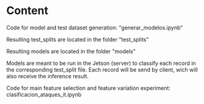 # Content

Code for model and test dataset generation: "generar_modelos.ipynb"

Resulting test_splits are located in the folder "test_splits"

Resulting models are located in the folder "models"

Models are meant to be run in the Jetson (server) to classify each record in the corresponding test_split file. Each record will be send by client, wich will also receive the inference result.

Code for main feature selection and feature variation experiment: clasificacion_ataques_it.ipynb
